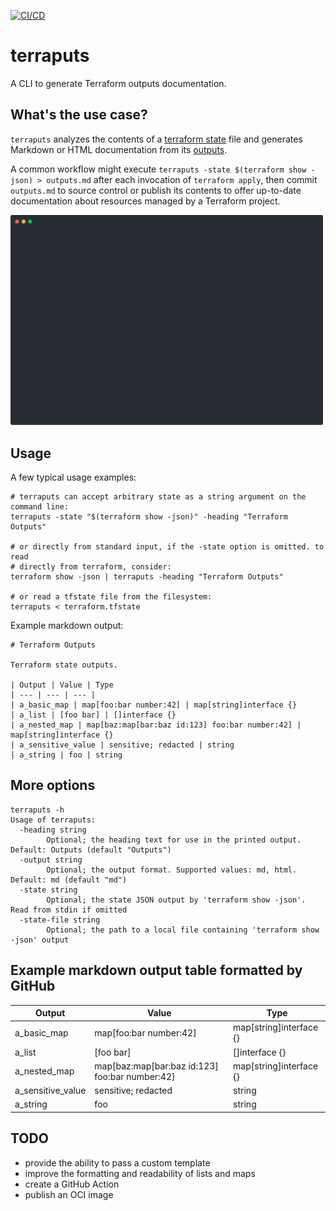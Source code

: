 [![CI/CD](https://github.com/mdb/terraputs/actions/workflows/main.yml/badge.svg)](https://github.com/mdb/terraputs/actions/workflows/main.yml)

# terraputs

A CLI to generate Terraform outputs documentation.

## What's the use case?

`terraputs` analyzes the contents of a [terraform state](https://www.terraform.io/docs/language/state/index.html)
file and generates Markdown or HTML documentation from its [outputs](https://www.terraform.io/docs/language/values/outputs.html).

A common workflow might execute `terraputs -state $(terraform show -json) > outputs.md` after each
invocation of `terraform apply`, then commit `outputs.md` to source control or publish its contents to
offer up-to-date documentation about resources managed by a Terraform project.

<a style="display: block;" href="https://asciinema.org/a/lFUVfdhes0i1cVbtFUvzwLMKd"><img style="width: 500px;" src="demo.svg"></a>

## Usage

A few typical usage examples:

```
# terraputs can accept arbitrary state as a string argument on the command line:
terraputs -state "$(terraform show -json)" -heading "Terraform Outputs"

# or directly from standard input, if the -state option is omitted. to read
# directly from terraform, consider:
terraform show -json | terraputs -heading "Terraform Outputs"

# or read a tfstate file from the filesystem:
terraputs < terraform.tfstate
```

Example markdown output:

```
# Terraform Outputs

Terraform state outputs.

| Output | Value | Type
| --- | --- | --- |
| a_basic_map | map[foo:bar number:42] | map[string]interface {}
| a_list | [foo bar] | []interface {}
| a_nested_map | map[baz:map[bar:baz id:123] foo:bar number:42] | map[string]interface {}
| a_sensitive_value | sensitive; redacted | string
| a_string | foo | string
```

## More options

```
terraputs -h
Usage of terraputs:
  -heading string
        Optional; the heading text for use in the printed output. Default: Outputs (default "Outputs")
  -output string
        Optional; the output format. Supported values: md, html. Default: md (default "md")
  -state string
        Optional; the state JSON output by 'terraform show -json'. Read from stdin if omitted
  -state-file string
        Optional; the path to a local file containing 'terraform show -json' output
```

## Example markdown output table formatted by GitHub

| Output | Value | Type
| --- | --- | --- |
| a_basic_map | map[foo:bar number:42] | map[string]interface {}
| a_list | [foo bar] | []interface {}
| a_nested_map | map[baz:map[bar:baz id:123] foo:bar number:42] | map[string]interface {}
| a_sensitive_value | sensitive; redacted | string
| a_string | foo | string

## TODO

* provide the ability to pass a custom template
* improve the formatting and readability of lists and maps
* create a GitHub Action
* publish an OCI image
